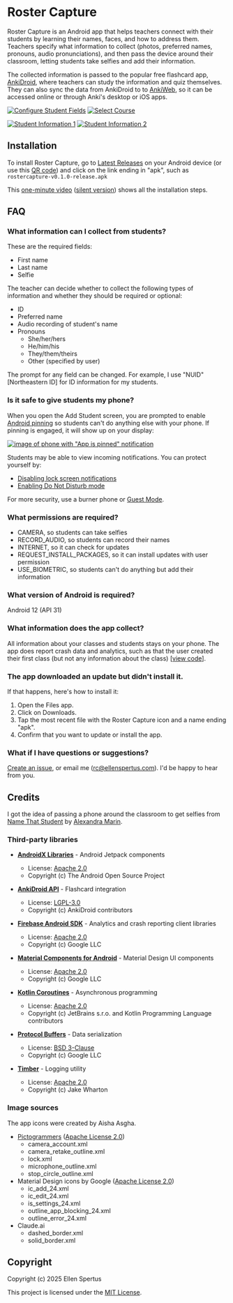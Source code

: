 # Roster Capture

Roster Capture is an Android app that helps teachers connect with their students by learning
their names, faces, and how to address them. Teachers specify what information to collect
(photos, preferred names, pronouns, audio pronunciations), and then pass the device around 
their classroom, letting students take selfies and add their information.

The collected information is passed to the popular free flashcard app,
[AnkiDroid](https://play.google.com/store/apps/details?id=com.ichi2.anki), where teachers can
study the information and quiz themselves. They can also sync the data from AnkiDroid to
to [AnkiWeb](https://ankiweb.net/about), so it can be accessed online or through Anki's
desktop or iOS apps.

[![Configure Student Fields](images/configure-student-fields-thumbnail.png)](images/configure-student-fields.png)
[![Select Course](images/select-course-thumbnail.png)](images/select-course.png)

[![Student Information 1](images/student-information1-thumbnail.png)](images/student-information1.png)
[![Student Information 2](images/student-information2-thumbnail.png)](images/student-information2.png)

## Installation

To install Roster Capture, go to [Latest Releases](https://github.com/espertus/roster-capture/releases/latest)
on your Android device (or use this [QR code](images/rc-release-400.png)) and click
on the link ending in "apk", such as `rostercapture-v0.1.0-release.apk`

This [one-minute video](images/installation-screencast.mp4)
([silent version](images/install-screencast.webm)) shows all the installation steps.

## FAQ
### What information can I collect from students?

These are the required fields:
* First name
* Last name
* Selfie

The teacher can decide whether to collect the following types of information and whether
they should be required or optional:
* ID
* Preferred name
* Audio recording of student's name
* Pronouns
   * She/her/hers
   * He/him/his
   * They/them/theirs
   * Other (specified by user)

The prompt for any field can be changed. For example, I use "NUID" [Northeastern ID]
for ID information for my students.

### Is it safe to give students my phone?

When you open the Add Student screen, you are prompted to enable [Android
pinning](https://support.google.com/android/answer/9455138?hl=en)
so students can't do anything else with your phone. If pinning is engaged,
it will show up on your display:

[![image of phone with "App is pinned" notification](images/student-information-pinned-thumbnail.png)](images/student-information-pinned.png)

Students may be able to view incoming notifications. You can protect yourself by:
* [Disabling lock screen notifications](https://support.google.com/android/answer/9079661)
* [Enabling Do Not Disturb mode](https://support.google.com/android/answer/9069335)

For more security, use a burner phone or [Guest Mode](https://support.google.com/pixelphone/answer/6115141).

### What permissions are required?

* CAMERA, so students can take selfies
* RECORD_AUDIO, so students can record their names
* INTERNET, so it can check for updates
* REQUEST_INSTALL_PACKAGES, so it can install updates with user permission
* USE_BIOMETRIC, so students can't do anything but add their information

### What version of Android is required?

Android 12 (API 31)

### What information does the app collect?

All information about your classes and students stays on your phone.
The app does report crash data and analytics, such as that the user
created their first class (but not any information about the class)
[[view code](https://github.com/search?q=repo%3Aespertus%2Froster-capture+Analytics.log&type=code)].

### The app downloaded an update but didn't install it.

If that happens, here's how to install it:
1. Open the Files app.
2. Click on Downloads.
3. Tap the most recent file with the Roster Capture icon and a
   name ending "apk".
4. Confirm that you want to update or install the app.

### What if I have questions or suggestions?

[Create an issue](https://github.com/espertus/roster-capture/issues/new),
or email me ([rc@ellenspertus.com](mailto:rc@ellenspertus.com)).
I'd be happy to hear from you.

## Credits

I got the idea of passing a phone around the classroom to get selfies from
[Name That Student](http://www.alexandramarin.ca/namethatstudent.html)
by [Alexandra Marin](http://www.alexandramarin.ca/).

### Third-party libraries

- **[AndroidX Libraries](https://developer.android.com/jetpack/androidx)** - Android Jetpack components
  - License: [Apache 2.0](https://www.apache.org/licenses/LICENSE-2.0)
  - Copyright (c) The Android Open Source Project

- **[AnkiDroid API](https://github.com/ankidroid/Anki-Android)** - Flashcard integration
  - License: [LGPL-3.0](https://www.gnu.org/licenses/lgpl-3.0.html)
  - Copyright (c) AnkiDroid contributors

- **[Firebase Android SDK](https://github.com/firebase/firebase-android-sdk)** - Analytics and crash reporting client libraries
  - License: [Apache 2.0](https://www.apache.org/licenses/LICENSE-2.0)
  - Copyright (c) Google LLC

- **[Material Components for Android](https://github.com/material-components/material-components-android)** - Material Design UI components
  - License: [Apache 2.0](https://www.apache.org/licenses/LICENSE-2.0)
  - Copyright (c) Google LLC

- **[Kotlin Coroutines](https://github.com/Kotlin/kotlinx.coroutines)** - Asynchronous programming
  - License: [Apache 2.0](https://www.apache.org/licenses/LICENSE-2.0)
  - Copyright (c) JetBrains s.r.o. and Kotlin Programming Language contributors

- **[Protocol Buffers](https://github.com/protocolbuffers/protobuf)** - Data serialization
  - License: [BSD 3-Clause](https://opensource.org/licenses/BSD-3-Clause)
  - Copyright (c) Google LLC

- **[Timber](https://github.com/JakeWharton/timber)** - Logging utility
  - License: [Apache 2.0](https://www.apache.org/licenses/LICENSE-2.0)
  - Copyright (c) Jake Wharton

### Image sources
The app icons were created by Aisha Asgha.

* [Pictogrammers](https://pictogrammers.com/) ([Apache License 2.0](https://www.apache.org/licenses/LICENSE-2.0))
  * camera_account.xml
  * camera_retake_outline.xml
  * lock.xml
  * microphone_outline.xml
  * stop_circle_outline.xml
* Material Design icons by Google ([Apache License 2.0](https://www.apache.org/licenses/LICENSE-2.0))
  * ic_add_24.xml
  * ic_edit_24.xml
  * is_settings_24.xml
  * outline_app_blocking_24.xml
  * outline_error_24.xml
* Claude.ai
  * dashed_border.xml
  * solid_border.xml

## Copyright

Copyright (c) 2025 Ellen Spertus

This project is licensed under the [MIT License](LICENSE).